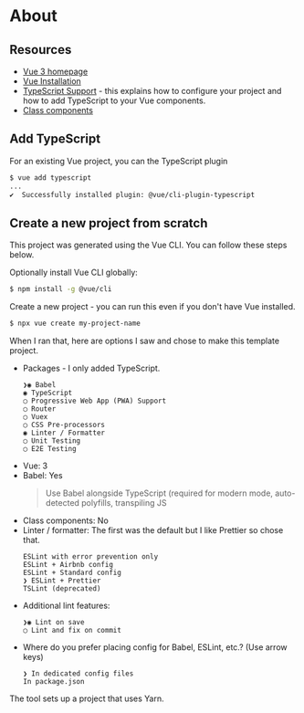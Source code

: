 # About

## Resources

- [Vue 3 homepage](https://v3.vuejs.org/)
- [Vue Installation](https://v3.vuejs.org/guide/installation.html)
- [TypeScript Support](https://v3.vuejs.org/guide/typescript-support.html) - this explains how to configure your project and how to add TypeScript to your Vue components.
- [Class components](https://class-component.vuejs.org/)


## Add TypeScript

For an existing Vue project, you can the TypeScript plugin

```sh
$ vue add typescript
...
✔  Successfully installed plugin: @vue/cli-plugin-typescript
```


## Create a new project from scratch

This project was generated using the Vue CLI. You can follow these steps below.

Optionally install Vue CLI globally:

```sh
$ npm install -g @vue/cli
```

Create a new project - you can run this even if you don't have Vue installed.

```sh
$ npx vue create my-project-name
```

When I ran that, here are options I saw and chose to make this template project.

- Packages - I only added TypeScript.
    ```
    ❯◉ Babel
    ◉ TypeScript
    ◯ Progressive Web App (PWA) Support
    ◯ Router
    ◯ Vuex
    ◯ CSS Pre-processors
    ◉ Linter / Formatter
    ◯ Unit Testing
    ◯ E2E Testing
    ```
- Vue: 3
- Babel: Yes
    > Use Babel alongside TypeScript (required for modern mode, auto-detected polyfills, transpiling JS
- Class components: No
- Linter / formatter:
    The first was the default but I like Prettier so chose that.
    ```
    ESLint with error prevention only
    ESLint + Airbnb config
    ESLint + Standard config
    ❯ ESLint + Prettier
    TSLint (deprecated)
    ```
- Additional lint features:
    ```
    ❯◉ Lint on save
    ◯ Lint and fix on commit
    ```
- Where do you prefer placing config for Babel, ESLint, etc.? (Use arrow keys)
    ```
    ❯ In dedicated config files
    In package.json
    ```

The tool sets up a project that uses Yarn.
